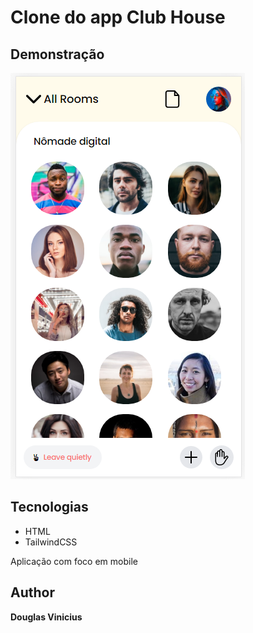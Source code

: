 # Clone do app Club House

## Demonstração


<img src=".github/clubhouse-prop.PNG">

## Tecnologias

- HTML
- TailwindCSS

Aplicação com foco em mobile

## Author
**Douglas Vinicius**